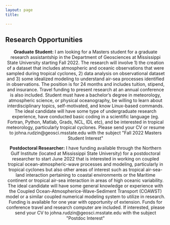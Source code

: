 ```yaml
---
layout: page
title: 

---
```


<h2> Research Opportunities </h2>

<p align="center"> <b>Graduate Student:</b> I am looking for a Masters student for a graduate research assistantship in the Department of Geosciences at Mississippi State University starting Fall 2022. The research will involve 1) the creation of a dataset that includes atmospheric and oceanic observations that were sampled during tropical cyclones, 2) data analysis on observational dataset and 3) some idealized modeling to understand air-sea processes identified in observations. The position is for 24 months and includes tuition, stipend, and insurance. Travel funding to present research at an annual conference is also included. Student must have a bachelor’s degree in meteorology, atmospheric science, or physical oceanography, be willing to learn about interdisciplinary topics, self-motivated, and know Linux-based commands. The ideal candidate will have some type of undergraduate research experience, have conducted basic coding in a scientific language (eg. Fortran, Python, Matlab, Grads, NCL, IDL etc), and be interested in tropical meteorology, particularly tropical cyclones. Please send your CV or resume to johna.rudzin@geosci.msstate.edu with the subject "Fall 2022 Masters Student Interest"
</p>

<p align="center"> <b>Postdoctoral Researcher:</b> I have funding available through the Northern Gulf Institute (located at Mississippi State University) for a postdoctoral researcher to start  June 2022 that is interested in working on coupled tropical ocean-atmospheric-wave processes and modeling, particularly in tropical cyclones but also other areas of interest such as tropical air-sea-land interaction pertaining to coastal environments or the Maritime continent or tropical air-sea interaction in areas of high oceanic variability. The ideal candidate will have some general knowledge or experience with the Coupled Ocean-Atmospherice-Wave-Sediment Transport (COAWST) model or a similar coupled numerical modeling system to utilize in research. Funding is available for one year with opportunity of extension. Funds for conference travel and research computer are included. If interested, please send your CV to johna.rudzin@geosci.msstate.edu with the subject "Postdoc Interest"</p>
